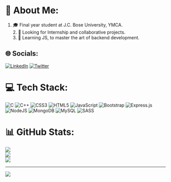 # 💫 About Me:
1. 🎓 Final year student at J.C. Bose University, YMCA.<br>2. 👯 Looking for Internship and collaborative projects.<br>3. 🔭 Learning JS, to master the art of backend development.


## 🌐 Socials:
[![LinkedIn](https://img.shields.io/badge/LinkedIn-%230077B5.svg?logo=linkedin&logoColor=white)](https://linkedin.com/in/utkarsh-solanki-48667a208) [![Twitter](https://img.shields.io/badge/Twitter-%231DA1F2.svg?logo=Twitter&logoColor=white)](https://twitter.com/_UtkarshSolanki) 

# 💻 Tech Stack:
![C](https://img.shields.io/badge/c-%2300599C.svg?style=for-the-badge&logo=c&logoColor=white) ![C++](https://img.shields.io/badge/c++-%2300599C.svg?style=for-the-badge&logo=c%2B%2B&logoColor=white) ![CSS3](https://img.shields.io/badge/css3-%231572B6.svg?style=for-the-badge&logo=css3&logoColor=white) ![HTML5](https://img.shields.io/badge/html5-%23E34F26.svg?style=for-the-badge&logo=html5&logoColor=white) ![JavaScript](https://img.shields.io/badge/javascript-%23323330.svg?style=for-the-badge&logo=javascript&logoColor=%23F7DF1E) ![Bootstrap](https://img.shields.io/badge/bootstrap-%23563D7C.svg?style=for-the-badge&logo=bootstrap&logoColor=white) ![Express.js](https://img.shields.io/badge/express.js-%23404d59.svg?style=for-the-badge&logo=express&logoColor=%2361DAFB) ![NodeJS](https://img.shields.io/badge/node.js-6DA55F?style=for-the-badge&logo=node.js&logoColor=white) ![MongoDB](https://img.shields.io/badge/MongoDB-%234ea94b.svg?style=for-the-badge&logo=mongodb&logoColor=white) ![MySQL](https://img.shields.io/badge/mysql-%2300f.svg?style=for-the-badge&logo=mysql&logoColor=white) ![SASS](https://img.shields.io/badge/SASS-hotpink.svg?style=for-the-badge&logo=SASS&logoColor=white)
# 📊 GitHub Stats:
![](https://github-readme-stats.vercel.app/api?username=Solanki-Utkarsh&theme=react&hide_border=false&include_all_commits=false&count_private=false)<br/>
![](https://github-readme-streak-stats.herokuapp.com/?user=Solanki-Utkarsh&theme=react&hide_border=false)<br/>
![](https://github-readme-stats.vercel.app/api/top-langs/?username=Solanki-Utkarsh&theme=react&hide_border=false&include_all_commits=false&count_private=false&layout=compact)

---
[![](https://visitcount.itsvg.in/api?id=Solanki-Utkarsh&icon=0&color=0)](https://visitcount.itsvg.in)

<!-- Proudly created with GPRM ( https://gprm.itsvg.in ) -->
